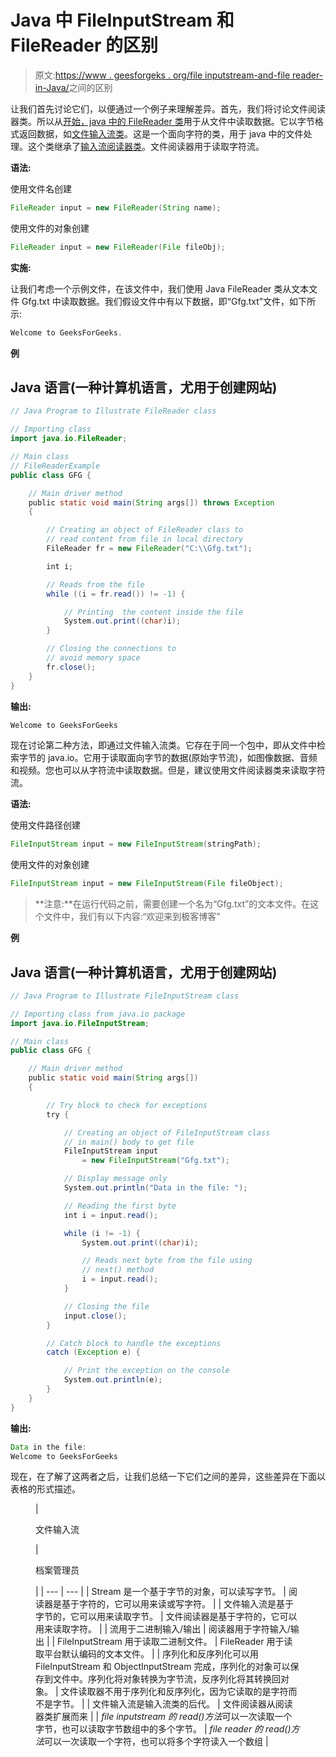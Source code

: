 # Java 中 FileInputStream 和 FileReader 的区别

> 原文:[https://www . geesforgeks . org/file inputstream-and-file reader-in-Java/](https://www.geeksforgeeks.org/difference-between-fileinputstream-and-filereader-in-java/)之间的区别

让我们首先讨论它们，以便通过一个例子来理解差异。首先，我们将讨论文件阅读器类。所以从[开始，java 中的 FileReader 类](https://www.geeksforgeeks.org/file-handling-java-using-filewriter-filereader/)用于从文件中读取数据。它以字节格式返回数据，如[文件输入流类](https://www.geeksforgeeks.org/java-io-fileinputstream-class-java/)。这是一个面向字符的类，用于 java 中的文件处理。这个类继承了[输入流阅读器类](https://www.geeksforgeeks.org/inputstreamreader-class-in-java/)。文件阅读器用于读取字符流。

**语法:**

使用文件名创建

```java
FileReader input = new FileReader(String name);
```

使用文件的对象创建

```java
FileReader input = new FileReader(File fileObj);
```

**实施:**

让我们考虑一个示例文件，在该文件中，我们使用 Java FileReader 类从文本文件 Gfg.txt 中读取数据。我们假设文件中有以下数据，即“Gfg.txt”文件，如下所示:

```java
Welcome to GeeksForGeeks.
```

**例**

## Java 语言(一种计算机语言，尤用于创建网站)

```java
// Java Program to Illustrate FileReader class

// Importing class
import java.io.FileReader;

// Main class
// FileReaderExample
public class GFG {

    // Main driver method
    public static void main(String args[]) throws Exception
    {

        // Creating an object of FileReader class to
        // read content from file in local directory
        FileReader fr = new FileReader("C:\\Gfg.txt");

        int i;

        // Reads from the file
        while ((i = fr.read()) != -1) {

            // Printing  the content inside the file
            System.out.print((char)i);
        }

        // Closing the connections to
        // avoid memory space
        fr.close();
    }
}
```

**输出:**

```java
Welcome to GeeksForGeeks
```

现在讨论第二种方法，即通过文件输入流类。它存在于同一个包中，即从文件中检索字节的 java.io。它用于读取面向字节的数据(原始字节流)，如图像数据、音频和视频。您也可以从字符流中读取数据。但是，建议使用文件阅读器类来读取字符流。

**语法:**

使用文件路径创建

```java
FileInputStream input = new FileInputStream(stringPath);
```

使用文件的对象创建

```java
FileInputStream input = new FileInputStream(File fileObject);
```

> **注意:**在运行代码之前，需要创建一个名为“Gfg.txt”的文本文件。在这个文件中，我们有以下内容:“欢迎来到极客博客”

**例**

## Java 语言(一种计算机语言，尤用于创建网站)

```java
// Java Program to Illustrate FileInputStream class

// Importing class from java.io package
import java.io.FileInputStream;

// Main class
public class GFG {

    // Main driver method
    public static void main(String args[])
    {

        // Try block to check for exceptions
        try {

            // Creating an object of FileInputStream class
            // in main() body to get file
            FileInputStream input
                = new FileInputStream("Gfg.txt");

            // Display message only
            System.out.println("Data in the file: ");

            // Reading the first byte
            int i = input.read();

            while (i != -1) {
                System.out.print((char)i);

                // Reads next byte from the file using
                // next() method
                i = input.read();
            }

            // Closing the file
            input.close();
        }

        // Catch block to handle the exceptions
        catch (Exception e) {

            // Print the exception on the console
            System.out.println(e);
        }
    }
}
```

**输出:**

```java
Data in the file:
Welcome to GeeksForGeeks
```

现在，在了解了这两者之后，让我们总结一下它们之间的差异，这些差异在下面以表格的形式描述。

<figure class="table">

| 

文件输入流

 | 

档案管理员

 |
| --- | --- |
| Stream 是一个基于字节的对象，可以读写字节。 | 阅读器是基于字符的，它可以用来读或写字符。 |
| 文件输入流是基于字节的，它可以用来读取字节。 | 文件阅读器是基于字符的，它可以用来读取字符。 |
| 流用于二进制输入/输出 | 阅读器用于字符输入/输出 |
| FileInputStream 用于读取二进制文件。 | FileReader 用于读取平台默认编码的文本文件。 |
| 序列化和反序列化可以用 FileInputStream 和 ObjectInputStream 完成，序列化的对象可以保存到文件中。序列化将对象转换为字节流，反序列化将其转换回对象。 | 文件读取器不用于序列化和反序列化，因为它读取的是字符而不是字节。 |
| 文件输入流是输入流类的后代。 | 文件阅读器从阅读器类扩展而来 |
| *file inputstream 的 read()方法*可以一次读取一个字节，也可以读取字节数组中的多个字节。 | *file reader 的 read()方法*可以一次读取一个字符，也可以将多个字符读入一个数组 |

</figure>